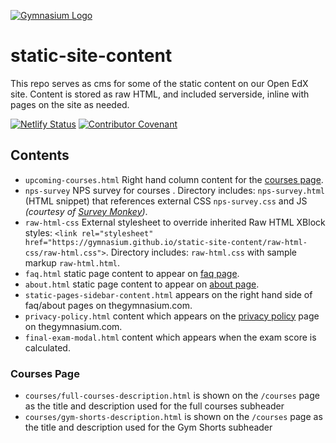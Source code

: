 [![Gymnasium Logo](https://cdn.rawgit.com/gymnasium/gymnasium.github.io/master/assets/GYM-logo.svg)](http://thegymnasium.com)

# static-site-content

This repo serves as cms for some of the static content on our Open EdX site. Content is stored as raw HTML, and included serverside, inline with pages on the site as needed.

[![Netlify Status](https://api.netlify.com/api/v1/badges/897026f2-f0c0-43fa-a6d4-3bf1d3eefc2d/deploy-status)](https://app.netlify.com/sites/gymcms/deploys)
[![Contributor Covenant](https://img.shields.io/badge/Contributor%20Covenant-v1.4%20adopted-ff69b4.svg)](./CODE_OF_CONDUCT.md)

## Contents

- `upcoming-courses.html` Right hand column content for the [courses page](https://thegymnasium.com/courses).
- `nps-survey` NPS survey for courses . Directory includes: `nps-survey.html` (HTML snippet) that references external CSS `nps-survey.css` and JS _(courtesy of [Survey Monkey](https://www.surveymonkey.com))_.
- `raw-html-css` External stylesheet to override inherited Raw HTML XBlock styles: `<link rel="stylesheet" href="https://gymnasium.github.io/static-site-content/raw-html-css/raw-html.css">`. Directory includes: `raw-html.css` with sample markup `raw-html.html`.
- `faq.html` static page content to appear on [faq page](https://thegymnasium.com/faq).
- `about.html` static page content to appear on [about page](https://thegymnasium.com/about).
- `static-pages-sidebar-content.html` appears on the right hand side of faq/about pages on thegymnasium.com.
- `privacy-policy.html` content which appears on the [privacy policy](https://thegymnasium.com/privacy) page on thegymnasium.com.
- `final-exam-modal.html` content which appears when the exam score is calculated.

### Courses Page

- `courses/full-courses-description.html` is shown on the `/courses` page as the title and description used for the full courses subheader
- `courses/gym-shorts-description.html` is shown on the `/courses` page as the title and description used for the Gym Shorts subheader
